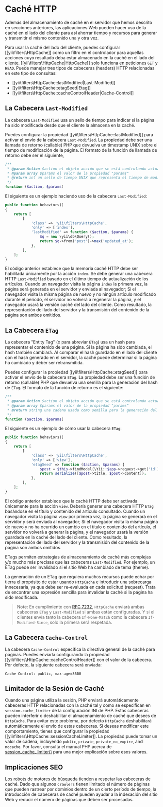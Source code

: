 Caché HTTP
==========

Además del almacenamiento de caché en el servidor que hemos descrito en secciones anteriores, las aplicaciones Web
pueden hacer uso de la caché en el lado del cliente para así ahorrar tiempo y recursos para generar y transmitir el
mismo contenido una y otra vez.

Para usar la caché del lado del cliente, puedes configurar [[yii\filters\HttpCache]] como un filtro en el controlador
para aquellas acciones cuyo resultado deba estar almacenado en la caché en el lado del cliente. [[yii\filters\HttpCache|HttpCache]]
solo funciona en peticiones `GET` y `HEAD`. Puede manejar tres tipos de cabeceras (headers) HTTP relacionadas en este tipo de
consultas:

* [[yii\filters\HttpCache::lastModified|Last-Modified]]
* [[yii\filters\HttpCache::etagSeed|Etag]]
* [[yii\filters\HttpCache::cacheControlHeader|Cache-Control]]


## La Cabecera `Last-Modified` <span id="last-modified"></span>

La cabecera `Last-Modified` usa un sello de tiempo para indicar si la página ha sido modificada desde que el cliente la
almacena en la caché.

Puedes configurar la propiedad [[yii\filters\HttpCache::lastModified]] para activar el envío de la cabecera `Last-Modified`.
La propiedad debe ser una llamada de retorno (callable) PHP que devuelva un timestamp UNIX sobre el tiempo de modificación de
la página. El formato de la función de llamada de retorno debe ser el siguiente,

```php
/**
 * @param Action $action el objeto acción que se está controlando actualmente
 * @param array $params el valor de la propiedad "params"
 * @return int un sello de tiempo UNIX que representa el tiempo de modificación de la página
 */
function ($action, $params)
```

El siguiente es un ejemplo haciendo uso de la cabecera `Last-Modified`:

```php
public function behaviors()
{
    return [
        [
            'class' => 'yii\filters\HttpCache',
            'only' => ['index'],
            'lastModified' => function ($action, $params) {
                $q = new \yii\db\Query();
                return $q->from('post')->max('updated_at');
            },
        ],
    ];
}
```

El código anterior establece que la memoria caché HTTP debe ser habilitada únicamente por la acción `index`. Se debe
generar una cabecera HTTP `Last-Modified` basado en el último tiempo de actualización de los artículos. Cuando un
navegador visita la página `index` la primera vez, la página será generada en el servidor y enviada al navegador; Si el
navegador visita la misma página de nuevo y no ningún artículo modificado durante el período, el servidor no volverá a
regenerar la página, y el navegador usará la versión caché del lado del cliente. Como resultado, la representación del
lado del servidor y la transmisión del contenido de la página son ambos omitidos.


## La Cabecera `ETag` <span id="etag"></span>

La cabecera "Entity Tag" (o para abreviar `ETag`) usa un hash para representar el contenido de una página. Si la página
ha sido cambiada, el hash también cambiará. Al comparar el hash guardado en el lado del cliente con el hash generado en
el servidor, la caché puede determinar si la página ha cambiado y deber ser retransmitida.

Puedes configurar la propiedad [[yii\filters\HttpCache::etagSeed]] para activar el envío de la cabecera `ETag`.
La propiedad debe ser una función de retorno (callable) PHP que devuelva una semilla para la generación del hash de `ETag`.
El formato de la función de retorno es el siguiente:

```php
/**
 * @param Action $action el objeto acción que se está controlando actualmente
 * @param array $params el valor de la propiedad "params"
 * @return string una cadena usada como semilla para la generación del hash de ETag
 */
function ($action, $params)
```

El siguiente es un ejemplo de cómo usar la cabecera `ETag`:

```php
public function behaviors()
{
    return [
        [
            'class' => 'yii\filters\HttpCache',
            'only' => ['view'],
            'etagSeed' => function ($action, $params) {
                $post = $this->findModel(\Yii::$app->request->get('id'));
                return serialize([$post->title, $post->content]);
            },
        ],
    ];
}
```

El código anterior establece que la caché HTTP debe ser activada únicamente para la acción `view`. Debería generar una
cabecera HTTP `ETag` basándose en el título y contenido del artículo consultado. Cuando un navegador visita la página
`view` por primera vez, la página se generará en el servidor y será enviada al navegador; Si el navegador visita la
misma página de nuevo y no ha ocurrido un cambio en el título o contenido del artículo, el servidor no volverá a generar
la página, y el navegador usará la versión guardada en la caché del lado del cliente. Como resultado, la representación del
lado del servidor y la transmisión del contenido de la página son ambos omitidos.

ETags permiten estrategias de almacenamiento de caché más complejas y/o mucho más precisas que las cabeceras `Last-Modified`.
Por ejemplo, un ETag puede ser invalidado si el sitio Web ha cambiado de tema (theme).

La generación de un ETag que requiera muchos recursos puede echar por tierra el propósito de estar usando `HttpCache` e
introducir una sobrecarga innecesaria, ya que debe ser re-evaluada en cada solicitud (request). Trata de encontrar una
expresión sencilla para invalidar la caché si la página ha sido modificada.

> Note: En cumplimiento con [RFC 7232](http://tools.ietf.org/html/rfc7232#section-2.4),
  `HttpCache` enviará ambas cabeceras `ETag` y `Last-Modified` si ambas están configuradas. Y si el clientes envía tanto la cabecera `If-None-Match` como la cabecera `If-Modified-Since`, solo la primera será respetada.

## La Cabecera `Cache-Control` <span id="cache-control"></span>

La cabecera `Cache-Control` especifica la directiva general de la caché para páginas. Puedes enviarla configurando la
propiedad [[yii\filters\HttpCache::cacheControlHeader]] con el valor de la cabecera. Por defecto, la siguiente cabecera
será enviada:

```
Cache-Control: public, max-age=3600
```

## Limitador de la Sesión de Caché <span id="session-cache-limiter"></span>

Cuando una página utiliza la sesión, PHP enviará automáticamente cabeceras HTTP relacionadas con la caché tal y como se
especifican en `session.cache_limiter` de la configuración INI de PHP. Estas cabeceras pueden interferir o deshabilitar
el almacenamiento de caché que desees de `HttpCache`. Para evitar este problema, por defecto `HttpCache` deshabilitará
automáticamente el envío de estas cabeceras. Si deseas modificar este comportamiento, tienes que configurar la propiedad
[[yii\filters\HttpCache::sessionCacheLimiter]]. La propiedad puede tomar un valor de cadena, incluyendo `public`, `private`,
`private_no_expire`, and `nocache`. Por favor, consulta el manual PHP acerca de [session_cache_limiter()](https://php.net/manual/es/function.session-cache-limiter.php)
para una mejor explicación sobre esos valores.


## Implicaciones SEO <span id="seo-implications"></span>

Los robots de motores de búsqueda tienden a respetar las cabeceras de caché. Dado que algunos `crawlers` tienen limitado
el número de páginas que pueden rastrear por dominios dentro de un cierto período de tiempo, la introducción de cabeceras
de caché pueden ayudar a la indexación del sitio Web y reducir el número de páginas que deben ser procesadas.

